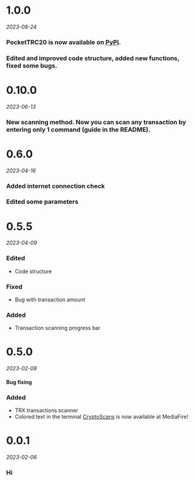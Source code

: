 # 1.0.0
*2023-08-24*

### PocketTRC20 is now available on [PyPI](https://pypi.org/project/PocketTRC20/).
### Edited and improved code structure, added new functions, fixed some bugs.


# 0.10.0
*2023-06-13*

### New scanning method. Now you can scan any transaction by entering only 1 command (guide in the README).


# 0.6.0
*2023-04-16*

### Added internet connection check
### Edited some parameters


# 0.5.5
*2023-04-09*

### Edited
- Code structure
### Fixed
- Bug with transaction amount
### Added
- Transaction scanning progress bar


# 0.5.0
*2023-02-08*

#### Bug fixing
### Added
- TRX transactions scanner
- Colored text in the terminal
[CryptoScans](https://www.mediafire.com/file/f63u4nhcz9g2ftx/CryptoScans_1.1.0.exe/file) is now available at MediaFire!


# 0.0.1
*2023-02-06*

### Hi
